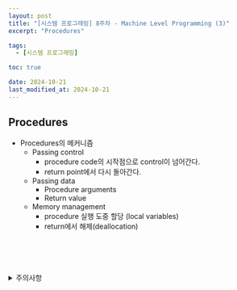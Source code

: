 ```yaml
---
layout: post
title: "[시스템 프로그래밍] 8주차 - Machine Level Programming (3)"
excerpt: "Procedures"

tags:
  - [시스템 프로그래밍]

toc: true

date: 2024-10-21
last_modified_at: 2024-10-21
---
```

## Procedures
- Procedures의 메커니즘
  - Passing control
    - procedure code의 시작점으로 control이 넘어간다.
    - return point에서 다시 돌아간다.  
  - Passing data
    - Procedure arguments
    - Return value
  - Memory management
    - procedure 실행 도중 할당 (local variables)
    - return에서 해제(deallocation)

<br>
<br>
<br>
<br>
<details>
<summary>주의사항</summary>
<div markdown="1">  

이 포스팅은 강원대학교 송원준 교수님의 시스템 프로그래밍 수업을 들으며 내용을 정리 한 것입니다.  
수업 내용에 대한 저작권은 교수님께 있으니,  
다른 곳으로의 무분별한 내용 복사를 자제해 주세요.  

</div>
</details>
